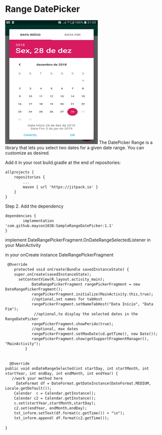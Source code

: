 # Range DatePicker
   <img src="SampleRangeDatePicker.jpg" height="400" width="300" title="SampleRangeDatePicker">
 The DatePicker Range is a library that lets you select two dates for a given date range. You can customize as desired.

Add it in your root build.gradle at the end of repositories:

	allprojects {
		repositories {
			...
			maven { url 'https://jitpack.io' }
		}
	}
Step 2. Add the dependency

	dependencies {
	        implementation 'com.github.maycon1038:SampleRangeDatePicker:1.1'
	}

implement DateRangePickerFragment.OnDateRangeSelectedListener in your MainActivity

in your onCreate instance DateRangePickerFragment
     
     @Override
        protected void onCreate(Bundle savedInstanceState) {
        super.onCreate(savedInstanceState);
          setContentView(R.layout.activity_main);
                DateRangePickerFragment rangePickerFragment = new DateRangePickerFragment();
                rangePickerFragment.initialize(MainActivity.this,true);
                //optional,set names for tabHost
                rangePickerFragment.setNameTabHost("Data Início", "Data Fim");
                 //optional,to display the selected dates in the RangeDatePicker
                rangePickerFragment.showPerido(true);
                //optional, max dates
                rangePickerFragment.setMaxDate(cd.getTime(), new Date());
                rangePickerFragment.show(getSupportFragmentManager(), "MainActivity");
             }


      @Override
    public void onDateRangeSelected(int startDay, int startMonth, int startYear, int endDay, int endMonth, int endYear) {
       //work your method here
         DateFormat df = DateFormat.getDateInstance(DateFormat.MEDIUM, Locale.getDefault());
        Calendar  c = Calendar.getInstance();
        Calendar c2 = Calendar.getInstance();
        c.set(startYear,startMonth,startDay);
        c2.set(endYear, endMonth,endDay);
        txt_inform.setText(df.format(c.getTime()) + "\n");
        txt_inform.append( df.format(c2.getTime());

    }
